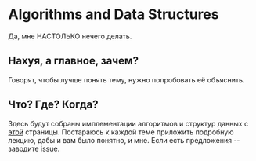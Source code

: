 # Algorithms and Data Structures

Да, мне НАСТОЛЬКО нечего делать.


## Нахуя, а главное, зачем? 

Говорят, чтобы лучше понять тему, нужно попробовать её объяснить.

## Что? Где? Когда?


Здесь будут собраны имплементации алгоритмов и структур данных с [этой](https://neerc.ifmo.ru/wiki/index.php?title=%D0%90%D0%BB%D0%B3%D0%BE%D1%80%D0%B8%D1%82%D0%BC%D1%8B_%D0%B8_%D1%81%D1%82%D1%80%D1%83%D0%BA%D1%82%D1%83%D1%80%D1%8B_%D0%B4%D0%B0%D0%BD%D0%BD%D1%8B%D1%85) страницы.
Постараюсь к каждой теме приложить подробную лекцию, дабы и вам было понятно, и мне. Если есть предложения -- заводите issue.
